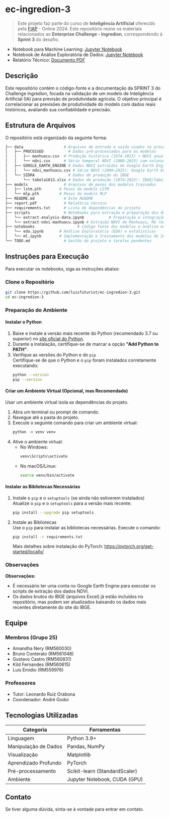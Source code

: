 # ec-ingredion-3

> Este projeto faz parte do curso de **Inteligência Artificial** oferecido pela [FIAP](https://github.com/fiap) - Online 2024. Este repositório reúne os materiais relacionados ao **Enterprise Challenge - Ingredion**, correspondendo à **Sprint 3** do desafio.

- Notebook para Machine Learning: [Jupyter Notebook](./notebooks/ml.ipynb)
- Notebook de Análise Exploratória de Dados: [Jupyter Notebook](./notebooks/eda.ipynb)
- Relatório Técnico: [Documento PDF](./report.pdf)

## Descrição

Este repositório contém o código-fonte e a documentação da SPRINT 3 do Challenge Ingredion, focada na validação de um modelo de Inteligência Artificial (IA) para previsão de produtividade agrícola. O objetivo principal é correlacionar as previsões de produtividade do modelo com dados reais históricos, avaliando sua confiabilidade e precisão.

## Estrutura de Arquivos

O repositório está organizado da seguinte forma:

```py
├── data                  # Arquivos de entrada e saída usados no processo
│   ├── PROCESSED           # Dados pré-processados para os modelos
│   │   ├── manhuacu.csv  # Produção histórica (1974-2023) + NDVI anual médio
│   │   └── ndvi.csv      # Série temporal NDVI (2000-2023) com colunas cíclicas
│   ├── GOOGLE_EARTH_ENGINE # Dados NDVI extraídos do Google Earth Engine
│   │   └── ndvi_manhuacu.csv # Série NDVI (2000–2025): Google Earth Engine
│   └── SIDRA               # Dados de produção do IBGE
│       └── tabela1613.xlsx # Dados de produção (1974–2023): IBGE/Tabela 1613
├── models                # Arquivos de pesos dos modelos treinados
│   ├── lstm.pth        # Pesos do modelo LSTM
│   └── mlp.pth         # Pesos do modelo MLP
├── README.md             # Este README
├── report.pdf            # Relatório técnico
├── requirements.txt      # Lista de dependências do projeto
├── scripts               # Notebooks para extração e preparação dos dados
│   └── extract-analysis-data.ipynb           # Preparação e integração dos dados para análise
│   └── extract-ndvi-manhuacu.ipynb # Extração NDVI de Manhuaçu, MG (Google Earth Engine)
├── notebooks                   # Código fonte dos modelos e análise exploratória
│   └── eda.ipynb       # Análise Exploratória (EDA) e estatísticas
│   └── ml.ipynb        # Implementação e treinamento dos modelos de IA
└── TODO.md               # Gestão do projeto e tarefas pendentes
```

## Instruções para Execução

Para executar os notebooks, siga as instruções abaixo:

### Clone o Repositório

```bash
git clone https://github.com/luisfuturist/ec-ingredion-3.git
cd ec-ingredion-3
```

### Preparação do Ambiente

#### Instalar o Python  

1. Baixe e instale a versão mais recente do Python (recomendado 3.7 ou superior) no [site oficial do Python](https://www.python.org/).  
2. Durante a instalação, certifique-se de marcar a opção **"Add Python to PATH"**.  
3. Verifique as versões do Python e do `pip`  
   Certifique-se de que o Python e o `pip` foram instalados corretamente executando:  
    ```bash
    python --version
    pip --version
    ```

#### Criar um Ambiente Virtual (Opcional, mas Recomendado)  

Usar um ambiente virtual isola as dependências do projeto.

1. Abra um terminal ou prompt de comando.  
2. Navegue até a pasta do projeto.  
3. Execute o seguinte comando para criar um ambiente virtual:  
   ```bash
   python -m venv venv
   ```  
4. Ative o ambiente virtual:  
   - No Windows:  
     ```bash
     venv\Scripts\activate
     ```  
   - No macOS/Linux:  
     ```bash
     source venv/bin/activate
     ```

#### Instalar as Bibliotecas Necessárias

1. Instale o `pip` e o `setuptools` (se ainda não estiverem instalados)  
   Atualize o `pip` e o `setuptools` para a versão mais recente:  
    ```bash
    pip install --upgrade pip setuptools
    ```  
2. Instale as Bibliotecas  
   Use o `pip` para instalar as bibliotecas necessárias. Execute o comando:  
    ```bash
    pip install -r requirements.txt
    ```
   Mais detalhes sobre instalação do PyTorch: https://pytorch.org/get-started/locally/

### Observações

**Observações:**

*   É necessário ter uma conta no Google Earth Engine para executar os scripts de extração dos dados NDVI.
*   Os dados brutos do IBGE (arquivos Excel) já estão incluídos no repositório, mas podem ser atualizados baixando os dados mais recentes diretamente do site do IBGE.

## Equipe

### Membros (Grupo 25)

- Amandha Nery (RM560030) 
- Bruno Conterato (RM561048)
- Gustavo Castro (RM560831)
- Kild Fernandes (RM560615)
- Luis Emidio (RM559976)

### Professores

- Tutor: Leonardo Ruiz Orabona
- Coordenador: André Godoi

## Tecnologias Utilizadas

| Categoria              | Ferramentas                   |
|------------------------|-------------------------------|
| Linguagem              | Python 3.9+                   |
| Manipulação de Dados   | Pandas, NumPy                 |
| Visualização           | Matplotlib                    |
| Aprendizado Profundo   | PyTorch                       |
| Pré-processamento      | Scikit-learn (StandardScaler) |
| Ambiente               | Jupyter Notebook, CUDA (GPU)  |

## Contato

Se tiver alguma dúvida, sinta-se à vontade para entrar em contato.
